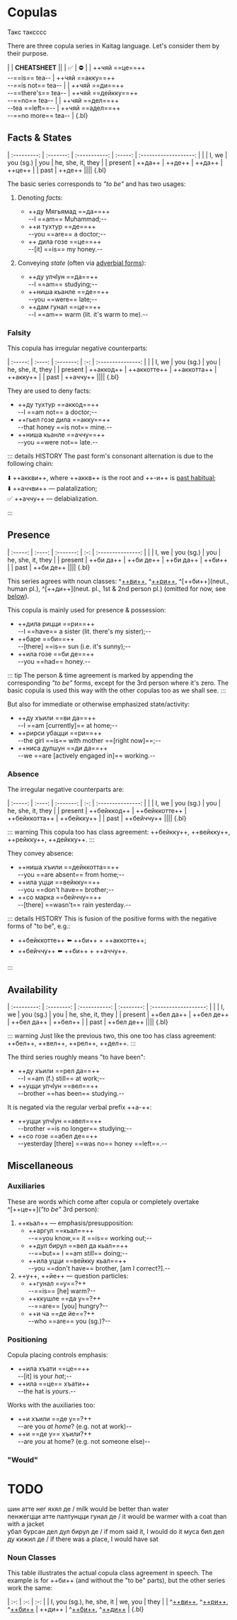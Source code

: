 # Copulas

Такс таксссс

There are three copula series in Kaitag language. Let's consider them by their purpose.

|
| **CHEATSHEET** ||
| ✅ | ⛔ |
| ++чяй ==це==++<br> --==is== tea-- | ++чяй ==акку==++ <br> --==is not== tea-- |
| ++чяй ==ди==++ <br> --==there's== tea-- | ++чяй ==дейкку==++ <br> --==no== tea-- |
| ++чяй ==дел==++ <br> --tea ==left==-- | ++чяй ==адел==++ <br> --==no more== tea-- |
{.bl}

## Facts & States

| :---------: | :-------: | :-----------: | :-----: | :-------------------: |
| | I, we | you (sg.) | you | he, she, it, they |
| present | ++да++ | ++де++ | ++да++ | ++це++ |
| past | ++де++ ||||
{.bl}

The basic series corresponds to _"to be"_ and has two usages:

1. Denoting _facts_:

   - ++ду Мягьямад ==да==++  
     --I ==am== Muhammad;--
   - ++и тухтур ==де==++  
     --you ==are== a doctor;--
   - ++ дила гозе ==це==++  
     --[it] ==is== my honey.--

2. Conveying _state_ (often via [adverbial forms](./adverbials)):
   - ++ду улчӏун ==да==++  
     --I ==am== studying;--
   - ++ниша кьанле ==де==++  
     --you ==were== late;--
   - ++дам гунал ==це==++  
     --I ==am== warm (lit. it's warm to me).--

### Falsity

This copula has irregular negative counterparts:

| :-----: | :----: | :-------: | :-: | :---------------: |
| | I, we | you (sg.) | you | he, she, it, they |
| present | ++аккод++ | ++аккотте++ | ++аккотта++ | ++акку++ |
| past | ++аччу++ ||||
{.bl}

They are used to deny facts:

- ++ду тухтур ==аккод==++  
  --I ==am not== a doctor;--
- ++гьел гозе дила ==акку==++  
  --that honey ==is not== mine.--
- ++ниша кьанле ==аччу==++  
  --you ==were not== late.--

::: details HISTORY
The past form's consonant alternation is due to the following chain:

⬇️ ++аккви++, where ++аккв++ is the root and ++-и++ is [past habitual](./verbs);  
⬇️ ++аччви++ — palatalization;  
✅ ++аччу++ — delabialization.

:::

## Presence

| :-----: | :----: | :-------: | :-: | :---------------: |
| | I, we | you (sg.) | you | he, she, it, they |
| present | ++би да++ | ++би де++ | ++би да++ | ++би++ |
| past | ++би де++ ||||
{.bl}

This series agrees with noun classes: ^[++ви++](masc.), ^[++ри++](fem.), ^[++би++](neut., human pl.), ^[++ди++](neut. pl., 1st & 2nd person pl.) (omitted for now, see [below](#noun-classes)).

This copula is mainly used for presence & possession:

- ++дила рицци ==ри==++  
  --I ==have== a sister (lit. there's my sister);--
- ++баре ==би==++  
  --[there] ==is== sun (i.e. it's sunny);--
- ++ила гозе ==би де==++  
  --you ==had== honey.--

::: tip
The person & time agreement is marked by appending the corresponding _"to be"_ forms, except for the 3rd person where it's zero. The basic copula is used this way with the other copulas too as we shall see.
:::

But also for immediate or otherwise emphasized state/activity:

- ++ду хъили ==ви да==++  
  --I ==am [currently]== at home;--
- ++рирси убацци ==ри==++  
  --the girl ==is== with mother ==[right now]==;--
- ++ниса дулшун ==ди да==++  
  --we ==are [actively engaged in]== working.--

### Absence

The irregular negative counterparts are:

| :-----: | :----: | :-------: | :-: | :---------------: |
| | I, we | you (sg.) | you | he, she, it, they |
| present | ++бейккод++ | ++бейккотте++ | ++бейккотта++ | ++бейкку++ |
| past | ++бейччу++ ||||
{.bl}

::: warning
This copula too has class agreement: ++бейкку++, ++вейкку++, ++рейкку++, ++дейкку++.
:::

They convey absence:

- ++ниша хъили ==дейккотта==++  
  --you ==are absent== from home;--
- ++ила уцци ==вейкку==++  
  --you ==don't have== brother;--
- ++со марка ==бейччу==++  
  --[there] ==wasn't== rain yesterday.--

::: details HISTORY
This is fusion of the positive forms with the negative forms of "to be", e.g.:

- ++бейккотте++ ⬅️ ++би++ + ++аккотте++;
- ++бейччу++ ⬅️ ++би++ + ++аччу++.

:::

## Availability

| :---------: | :--------: | :-----------: | :--------: | :-------------------: |
| | I, we | you (sg.) | you | he, she, it, they |
| present | ++бел да++ | ++бел де++ | ++бел да++ | ++бел++ |
| past | ++бел де++ ||||
{.bl}

::: warning
Just like the previous two, this one too has class agreement: ++бел++, ++вел++, ++рел++, ++дел++.
:::

The third series roughly means "to have been":

- ++ду хъили ==рел да==++  
  --I ==am (f.) still== at work;--
- ++уцци улчӏун ==вел==++  
  --brother ==has been== studying.--

It is negated via the regular verbal prefix ++а-++:

- ++уцци улчӏун ==авел==++  
  --brother ==is no longer== studying;--
- ++со гозе ==абел де==++  
  --yesterday [there] ==was no== honey ==left==.--

## Miscellaneous

### Auxiliaries

These are words which come after copula or completely overtake ^[++це++](_"to be"_ 3rd person):

1. ++кьал++ — emphasis/presupposition:
   - ++аргул ==кьал==++  
     --==you know,== it ==is== working out;--
   - ++дул бирул ==вел да кьал==++  
     --==but== I ==am _still_== doing;--
   - ++ила уцци ==вейкку кьал==++  
     --you ==don't have== brother, [am I correct?].--
2. ++у++, ++йе++ — question particles:
   - ++гунал ==у==?++  
     --==is== [he] warm?--
   - ++ккушле ==да у==?++  
     --==are== [you] hungry?--
   - ++и ча ==де йе==?++  
     --who ==are== you (sg.)?--

### Positioning

Copula placing controls emphasis:

- ++ила хъати ==це==++  
  --[it] is your _hat_;--
- ++ила ==це== хъати++  
  --the hat is _yours_.--

Works with the auxiliaries too:

- ++и хъили ==де у==?++  
  --are you _at home_? (e.g. not at work)--
- ++и ==де у== хъили?++  
  --are _you_ at home? (e.g. not someone else)--

### "Would"

# TODO  
шин атте нег яхял де / milk would be better than water  
пенжегцци атте палтунцци гунал де / it would be warmer with a coat than with a jacket  
убал бурсан дел дул бирул де / if mom said it, I would do it
муса бил дел ду кижил де / if there was a place, I would have sat

### Noun Classes

This table illustrates the actual copula class agreement in speech. The example is for ++би++ (and without the "to be" parts), but the other series work the same:

| :-: | :-: | :-: |
| I, you (sg.), he, she, it | we, you | they |
| ^[++ви++](masc.), ^[++ри++](fem.), ^[++би++](neut.) | ++ди++ | ^[++би++](human), ^[++ди++](non-human) |
{.bl}
